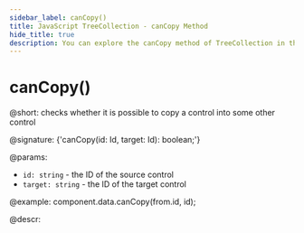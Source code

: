 ```yaml
---
sidebar_label: canCopy()
title: JavaScript TreeCollection - canCopy Method 
hide_title: true
description: You can explore the canCopy method of TreeCollection in the documentation of the DHTMLX JavaScript UI library. Browse developer guides and API reference, try out code examples and live demos, and download a free 30-day evaluation version of DHTMLX Suite 7.
---
```

 
# canCopy()

@short: checks whether it is possible to copy a control into some other control

@signature: {'canCopy(id: Id, target: Id): boolean;'}

@params:
- `id: string` - the ID of the source control
- `target: string` - the ID of the target control

@example:
component.data.canCopy(from.id, id);

@descr:
